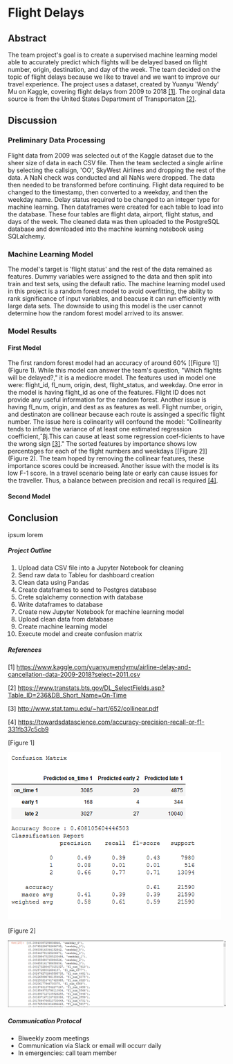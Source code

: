 # Flight Delays


## Abstract
The team project's goal is to create a supervised machine learning model able to accurately predict which flights will be delayed based on flight number, origin, destination, and day of the week. The team decided on the topic of flight delays because we like to travel and we want to improve our travel experience. The project uses a dataset, created by Yuanyu 'Wendy' Mu on Kaggle, covering flight delays from 2009 to 2018 [[1]](#1). The orginal data source is from the United States Department of Transportaton [[2]](#2).

## Discussion

### Preliminary Data Processing

Flight data from 2009 was selected out of the Kaggle dataset due to the sheer size of data in each CSV file. Then the team seclected a single airline by selecting the callsign, 'OO', SkyWest Airlines and dropping the rest of the data. A NaN check was conducted and all NaNs were dropped. The data then needed to be transformed before continuing. Flight data required to be changed to the timestamp, then converted to a weekday, and then the weekday name. Delay status required to be changed to an integer type for machine learning. Then dataframes were created for each table to load into the database. These four tables are flight data, airport, flight status, and days of the week. The cleaned data was then uploaded to the PostgreSQL database and downloaded into the machine learning notebook using SQLalchemy.

### Machine Learning Model

The model's target is 'flight status' and the rest of the data remained as features. Dummy variables were assigned to the data and then split into train and test sets, using the default ratio. The machine learning model used in this project is a random forest model to avoid overfitting, the ability to rank significance of input variables, and beacuse it can run efficiently with large data sets. The downside to using this model is the user cannot determine how the random forest model arrived to its answer.

### Model Results

#### First Model

The first random forest model had an accuracy of around 60% [[Figure 1]](Figure 1). While this model can answer the team's question, "Which flights will be delayed?," it is a mediocre model. The features used in model one were: flight_id, fl_num, origin, dest, flight_status, and weekday. One error in the model is having flight_id as one of the features. Flight ID does not provide any useful information for the random forest. Another issue is having fl_num, origin, and dest as as features as well. Flight number, origin, and destinaton are collinear because each route is assinged a specific flight number. The issue here is colinearity will confound the model: "Collinearity tends to inflate the variance of at least one estimated regression coefficient,ˆβj.This can cause at least some regression coef-ficients to have the wrong sign [[3]](#3)." The sorted features by importance shows low percentages for each of the flight numbers and weekdays [[Figure 2]](Figure 2). The team hoped by removing the collinear features, these importance scores could be increased. Another issue with the model is its low F-1 score. In a travel scenario being late or early can cause issues for the traveller. Thus, a balance between precision and recall is required [[4]](#4).

#### Second Model



## Conclusion

ipsum lorem



##### Project Outline

1. Upload data CSV file into a Jupyter Notebook for cleaning
2. Send raw data to Tableu for dashboard creation
3. Clean data using Pandas
4. Create dataframes to send to Postgres database
5. Crete sqlalchemy connection with database
6. Write dataframes to database
7. Create new Jupyter Notebook for machine learning model
8. Upload clean data from database
9. Create machine learning model
10. Execute model and create confusion matrix

##### References

<a id='1'>[1]</a>
https://www.kaggle.com/yuanyuwendymu/airline-delay-and-cancellation-data-2009-2018?select=2011.csv

<a id='2'>[2]</a>
https://www.transtats.bts.gov/DL_SelectFields.asp?Table_ID=236&DB_Short_Name=On-Time

<a id='3'>[3]</a>
http://www.stat.tamu.edu/~hart/652/collinear.pdf

<a id='4'>[4]</a>
https://towardsdatascience.com/accuracy-precision-recall-or-f1-331fb37c5cb9









<a id='Figure 1'>[Figure 1]</a>





![Confusion Matrix #1](https://github.com/mjncardenas/Pandas-Project/blob/max/Resources/images/random_forest_first_instance_confusion_matrix.png)







<a id='Figure 2'>[Figure 2]</a>





![Sorted Feature Importance #1](https://github.com/mjncardenas/Pandas-Project/blob/max/Resources/images/random_forest_first_instance_sorted_features.png)





##### Communication Protocol

* Biweekly zoom meetings
* Communication via Slack or email will occurr daily
* In emergencies: call team member